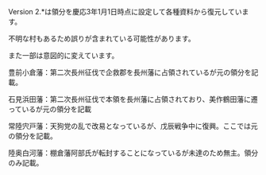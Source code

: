Version 2.*は領分を慶応3年1月1日時点に設定して各種資料から復元しています。

不明な村もあるため誤りが含まれている可能性があります。

また一部は意図的に変えています。

豊前小倉藩：第二次長州征伐で企救郡を長州藩に占領されているが元の領分を記載。

石見浜田藩：第二次長州征伐で本領を長州藩に占領されており、美作鶴田藩に遷っているが元の領分を記載

常陸宍戸藩：天狗党の乱で改易となっているが、戊辰戦争中に復興。ここでは元の領分を記載。

陸奥白河藩：棚倉藩阿部氏が転封することになっているが未達のため無主。領分のみ記載。
